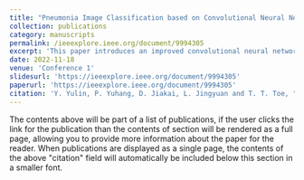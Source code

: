 ```yaml
---
title: "Pneumonia Image Classification based on Convolutional Neural Network"
collection: publications
category: manuscripts
permalink: /ieeexplore.ieee.org/document/9994305
excerpt: 'This paper introduces an improved convolutional neural network (CNN), which is used to classify and recognize different types of pneumonia using chest CT images. This classifying model is built and trained on thousands of real clinical chest CT images, which respectively belong to patients with viral pneumonia, patients with bacterial pneumonia, patients with COVID-19, and nonpatients. To richen the dataset and avoid over-fitting, pre-processing methods are recommended. Then the paper elaborates the structure of the new network and compares the performance of different optimizers in this dataset. Finally, the accuracy, specificity, precision, sensitivity, and F1-score of the model are calculated to quantitatively evaluate the performance of this model. The final training accuracy is about 97.9%, and the test accuracy is 91.8%.'
date: 2022-11-18
venue: 'Conference 1'
slidesurl: 'https://ieeexplore.ieee.org/document/9994305'
paperurl: 'https://ieeexplore.ieee.org/document/9994305'
citation: 'Y. Yulin, P. Yuhang, D. Jiakai, L. Jingyuan and T. T. Toe, "Pneumonia image classification based on convolutional neural network," 2022 IEEE 5th International Conference on Automation, Electronics and Electrical Engineering (AUTEEE), Shenyang, China, 2022, pp. 316-320, doi: 10.1109/AUTEEE56487.2022.9994305.'
---
```


The contents above will be part of a list of publications, if the user clicks the link for the publication than the contents of section will be rendered as a full page, allowing you to provide more information about the paper for the reader. When publications are displayed as a single page, the contents of the above "citation" field will automatically be included below this section in a smaller font.